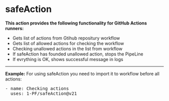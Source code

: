 # safeAction

<b>This action provides the following functionality for GitHub Actions runners:</b>
<ul>
  <li>Gets list of actions from Gtihub repositury workflow</li>
  <li>Gets list of allowed actions for checking the workflow</li>
  <li>Checking unallowed actions in the list from workflow</li>
  <li>If safeAction has founded unallowed action, stops the PipeLine</li>
  <li>If evrything is OK, shows successful message in logs</li>
</ul>
<hr />
<b>Example:</b>
For using safeAction you need to import it to workflow before all actions: <br />
<pre>- name: Checking actions
  uses: 1-PF/safeAction@v21</pre>
